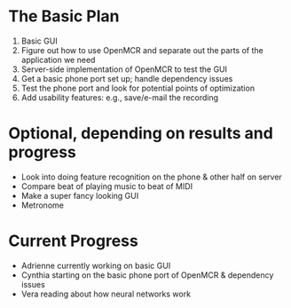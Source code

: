 # The Basic Plan #
  1. Basic GUI
  1. Figure out how to use OpenMCR and separate out the parts of the application we need
  1. Server-side implementation of OpenMCR to test the GUI
  1. Get a basic phone port set up; handle dependency issues
  1. Test the phone port and look for potential points of optimization
  1. Add usability features: e.g., save/e-mail the recording

# Optional, depending on results and progress #
  * Look into doing feature recognition on the phone & other half on server
  * Compare beat of playing music to beat of MIDI
  * Make a super fancy looking GUI
  * Metronome

# Current Progress #
  * Adrienne currently working on basic GUI
  * Cynthia starting on the basic phone port of OpenMCR & dependency issues
  * Vera reading about how neural networks work